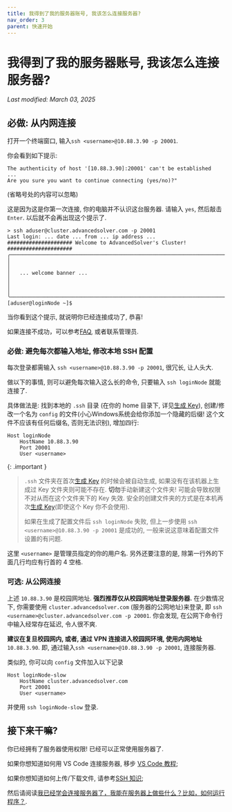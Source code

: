 ```yaml
---
title: 我得到了我的服务器账号, 我该怎么连接服务器?
nav_order: 3
parent: 快速开始
---
```




# 我得到了我的服务器账号, 我该怎么连接服务器?

*Last modified: March 03, 2025*

## 必做: 从内网连接

打开一个终端窗口, 输入`ssh <username>@10.88.3.90 -p 20001`.

你会看到如下提示:

~~~ text
The authenticity of host '[10.88.3.90]:20001' can't be established
...
Are you sure you want to continue connecting (yes/no)?"
~~~

(省略号处的内容可以忽略)

这是因为这是你第一次连接, 你的电脑并不认识这台服务器. 请输入 `yes`, 然后敲击 `Enter`. 以后就不会再出现这个提示了.

~~~ text
> ssh aduser@cluster.advancedsolver.com -p 20001
Last login: ... date ... from ... ip address ...
##################### Welcome to AdvancedSolver's Cluster! #####################
╭──────────────────────────────────────────────────────────────────────────────╮
│                                                                              │
│   ... welcome banner ...                                                     │
│                                                                              │
╰──────────────────────────────────────────────────────────────────────────────╯
[aduser@loginNode ~]$
~~~

当你看到这个提示, 就说明你已经连接成功了, 恭喜!

如果连接不成功，可以参考[FAQ](../faq#无法连接服务器), 或者联系管理员.

### 必做: 避免每次都输入地址, 修改本地 SSH 配置

每次登录都需输入 `ssh <username>@10.88.3.90 -p 20001`, 很冗长, 让人头大.

做以下的事情, 则可以避免每次输入这么长的命令, 只要输入 `ssh loginNode` 就能连接了.

具体做法是: 找到本地的 `.ssh` 目录 (在你的 home 目录下, 详见[生成 Key](i-have-no-account)), 创建/修改一个名为 `config` 的文件(小心Windows系统会给你添加一个隐藏的后缀! 这个文件不应该有任何后缀名, 否则无法识别), 增加四行:

~~~ text
Host loginNode
    HostName 10.88.3.90
    Port 20001
    User <username>
~~~

{: .important }
> `.ssh` 文件夹在首次[生成 Key](i-have-no-account) 的时候会被自动生成, 如果没有在该机器上生成过 Key 文件夹则可能不存在. **切勿**手动新建这个文件夹! 可能会导致权限不对从而在这个文件夹下的 Key 失效. 安全的创建文件夹的方式是在本机再次[生成 Key](i-have-no-account)(即使这个 Key 你不会使用).
>
> 如果在生成了配置文件后 `ssh loginNode` 失败, 但上一步使用  `ssh <username>@10.88.3.90 -p 20001` 是成功的, 一般来说这意味着配置文件设置的有问题.

这里 `<username>` 是管理员指定的你的用户名. 另外还要注意的是, 除第一行外的下面几行均应有行首的 4 空格.

### 可选: 从公网连接

上述 `10.88.3.90` 是校园网地址. **强烈推荐仅从校园网地址登录服务器.** 在少数情况下, 你需要使用 `cluster.advancedsolver.com` (服务器的公网地址)来登录, 即 `ssh <username>@cluster.advancedsolver.com -p 20001`. 你会发现, 在公网下命令行中输入经常存在延迟, 令人很不爽.

**建议在复旦校园网内, 或者, 通过 VPN 连接进入校园网环境, 使用内网地址** `10.88.3.90`. 即, 通过输入`ssh <username>@10.88.3.90 -p 20001`, 连接服务器.

类似的, 你可以向 `config` 文件加入以下记录

~~~ text
Host loginNode-slow
    HostName cluster.advancedsolver.com
    Port 20001
    User <username>
~~~

并使用 `ssh loginNode-slow` 登录.

## 接下来干嘛?

你已经拥有了服务器使用权限! 已经可以正常使用服务器了.

如果你想知道如何用 VS Code 连接服务器, 移步 [VS Code 教程](vscode);

如果你想知道如何上传/下载文件, 请参考[SSH 知识](../knowledge/ssh);

然后请阅读[我已经学会连接服务器了，我能在服务器上做些什么？比如，如何运行程序？](how-can-i-run-program).


